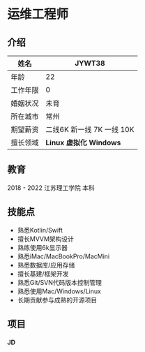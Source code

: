 # 运维工程师

## 介绍

| 姓名     | JYWT38                      |
| -------- | ---------------------------- |
| 年龄     | 22                           |
| 工作年限 | 0                            |
| 婚姻状况 | 未育                         |
| 所在城市 | 常州                         |
| 期望薪资 | 二线6K 新一线 7K 一线 10K     |
| 擅长领域 | **Linux**  **虚拟化**  **Windows** |



## 教育

2018 - 2022    江苏理工学院    本科



## 技能点

- 熟悉Kotlin/Swift
- 擅长MVVM架构设计
- 熟练使用6k显示器
- 熟悉iMac/MacBookPro/MacMini
- 熟悉数据库/应用存储
- 擅长基建/框架开发
- 熟悉Git/SVN代码版本控制管理
- 熟悉使用Mac/Windows/Linux
- 长期贡献参与成熟的开源项目



## 项目

#### JD






